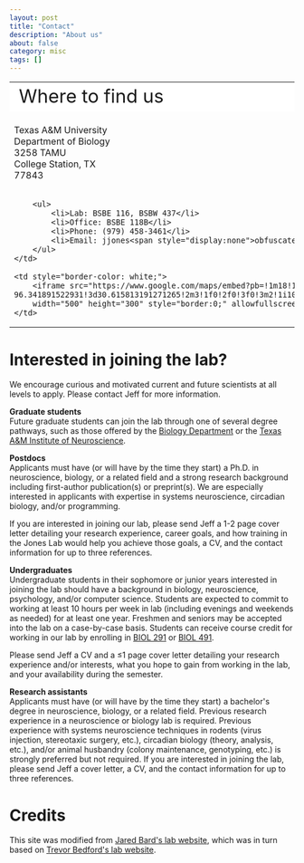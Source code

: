 ```yaml
---
layout: post
title: "Contact"
description: "About us"
about: false
category: misc
tags: []
---
```


<a name="purpose"></a>

<table border="0" style="border-color: white">
 <tr>
    <td style="font-size:33px; background-color: white; border-color: white;">Where to find us</td>
    <td style="font-size:33px; background-color: white; border-color: white;"></td>
 </tr>
 <tr>
    <td style="border-color: white;"><br/>Texas A&M University<br/>
        Department of Biology<br/>
        3258 TAMU<br/>
        College Station, TX<br/>
        77843<br/><br/>

        <ul>
            <li>Lab: BSBE 116, BSBW 437</li>
            <li>Office: BSBE 118B</li>
            <li>Phone: (979) 458-3461</li>
            <li>Email: jjones<span style="display:none">obfuscate</span>@bio.tamu.edu</li>
        </ul>
    </td>

    <td style="border-color: white;">
        <iframe src="https://www.google.com/maps/embed?pb=!1m18!1m12!1m3!1d3434.2322825711954!2d-96.341891522931!3d30.615813191271265!2m3!1f0!2f0!3f0!3m2!1i1024!2i768!4f13.1!3m3!1m2!1s0x864683975af6a6ab%3A0xd95f8fe9d6da8201!2sBiological%20Sciences%20Bldg%20East%2C%20424%20Nagle%20St%2C%20College%20Station%2C%20TX%2077840!5e0!3m2!1sen!2sus!4v1725478416662!5m2!1sen!2sus" 
        width="500" height="300" style="border:0;" allowfullscreen="" loading="lazy" referrerpolicy="no-referrer-when-downgrade"></iframe>
    </td>
 </tr>
</table>

<a name="join"></a>
# Interested in joining the lab?
We encourage curious and motivated current and future scientists at all levels to apply. Please contact Jeff for more information.

**Graduate students**<br/>
Future graduate students can join the lab through one of several degree pathways, such as those offered by the [Biology Department](http://bio.tamu.edu) or the [Texas A&M Institute of Neuroscience](http://tamin.tamu.edu).

**Postdocs**<br/>
Applicants must have (or will have by the time they start) a Ph.D. in neuroscience, biology, or a related field and a strong research background including first-author publication(s) or preprint(s). We are especially interested in applicants with expertise in systems neuroscience, circadian biology, and/or programming.

If you are interested in joining our lab, please send Jeff a 1-2 page cover letter detailing your research experience, career goals, and how training in the Jones Lab would help you achieve those goals, a CV, and the contact information for up to three references.

**Undergraduates**<br/>
Undergraduate students in their sophomore or junior years interested in joining the lab should have a background in biology, neuroscience, psychology, and/or computer science. Students are expected to commit to working at least 10 hours per week in lab (including evenings and weekends as needed) for at least one year. Freshmen and seniors may be accepted into the lab on a case-by-case basis. Students can receive course credit for working in our lab by enrolling in [BIOL 291](https://www.bio.tamu.edu/undergraduate-research/) or [BIOL 491](https://www.bio.tamu.edu/undergraduate-research/).

Please send Jeff a CV and a ≤1 page cover letter detailing your research experience and/or interests, what you hope to gain from working in the lab, and your availability during the semester.

**Research assistants**<br/>
Applicants must have (or will have by the time they start) a bachelor's degree in neuroscience, biology, or a related field. Previous research experience in a neuroscience or biology lab is required. Previous experience with systems neuroscience techniques in rodents (virus injection, stereotaxic surgery, etc.), circadian biology (theory, analysis, etc.), and/or animal husbandry (colony maintenance, genotyping, etc.) is strongly preferred but not required. If you are interested in joining the lab, please send Jeff a cover letter, a CV, and the contact information for up to three references.

<a name="contact"></a>

# Credits
This site was modified from [Jared Bard's lab website](http://bardlab.org/about.html), which was in turn based on [Trevor Bedford's lab website](http://bedford.io).